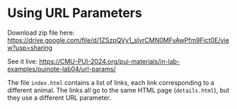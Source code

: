 # Using URL Parameters

Download zip file here: https://drive.google.com/file/d/1ZSzpQVy1_slvrCMN0MFyAwPfm9Fict0E/view?usp=sharing

See it live: https://CMU-PUI-2024.org/pui-materials/in-lab-examples/puinote-lab04/url-params/

The file `index.html` contains a list of links, each link corresponding to a different animal. The links all go to the same HTML page (`details.html`), but they use a different URL parameter.